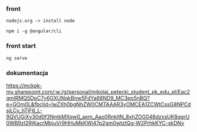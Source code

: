 ### front
`nodejs.org -> install node`

`npm i -g @angular/cli`

### front start 
`ng serve`


### dokumentacja
https://mckpk-my.sharepoint.com/:w:/g/personal/mikolaj_petecki_student_pk_edu_pl/Eac2qmIRMQ5DpC7y6GXUNqkBnw5FdYa68ND9_MC3po5nBQ?e=GOm0L&fbclid=IwZXh0bgNhZW0CMTAAAR3yOMCEA1ZCWtCssG8NPCdsjLCv_hTlF6_L-9QVUGiXv30d0f3NmbMXqw0_aem_Aao0RnkltN_8xhZOG048dzxsUK8qgrU0WB9zI2RjKacrMbjuVr9HHuMkKWi47p2gm0wtztQg-W2PrhkKYC-skDNv
